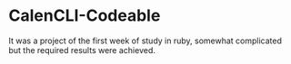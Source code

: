 # CalenCLI-Codeable
It was a project of the first week of study in ruby, somewhat complicated but the required results were achieved.
